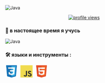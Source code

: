  <img src="https://media.giphy.com/media/pWhWtKdqwOAco/giphy.gif" title="Java" alt="Java" width="1200" height="200"/>&nbsp;

<div id="badges" align="center">
  <a href="https://github.com/i-suslova">
  <img src="https://komarev.com/ghpvc/?username=i-suslova&style=flat-square&color=0000FF&style=for-the-badge" alt="profile views"/>
  </a>
</div>


 ### 🌱 в настоящее время я учусь 
 <img src="https://cdn.glitch.global/371d6ff2-fab3-4306-971c-a2d175ffed45/svg%20yandex.svg?v=1679773983083" title="Java" alt="Java" width="180" height="60"/>&nbsp;

### :hammer_and_wrench: языки и инструменты :
<div>
  <img src="https://github.com/devicons/devicon/blob/master/icons/css3/css3-original.svg" title="Java" alt="Java" width="40" height="40"/>&nbsp;
  <img src="https://github.com/devicons/devicon/blob/master/icons/javascript/javascript-original.svg" title="Java" alt="Java" width="40" height="40"/>&nbsp;
  <img src="https://github.com/devicons/devicon/blob/master/icons/html5/html5-original.svg" title="Java" alt="Java" width="40" height="40"/>&nbsp;
</div>


 


<!--
**i-suslova/i-suslova** is a ✨ _special_  repository because its `README.md` (this file) appears on your GitHub profile.

![](https://hit.yhype.me/github/profile?user_id=117917258)




